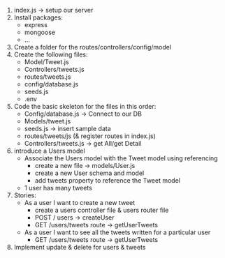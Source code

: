 1. index.js -> setup our server
2. Install packages:
    - express
    - mongoose
    - ...
3. Create a folder for the routes/controllers/config/model
4. Create the following files:
    - Model/Tweet.js
    - Controllers/tweets.js
    - routes/tweets.js
    - config/database.js
    - seeds.js
    - .env
5. Code the basic skeleton for the files in this order:
    - Config/database.js -> Connect to our DB
    - Models/tweet.js
    - seeds.js -> insert sample data
    - routes/tweets/js (& register  routes in index.js)
    - Controllers/tweets.js -> get All/get Detail
6. introduce a Users model
    - Associate the Users model with the Tweet model using referencing
        - create a new file -> models/User.js
        - create a new User schema and model
        - add tweets property to reference the Tweet model
    - 1 user has many tweets
7. Stories:
    - As a user I want to create a new tweet
        - create a users controller file & users router file
        - POST / users -> createUser
        - GET /users/tweets route -> getUserTweets
    - As a user I want to see all the tweets written for a particular user
        - GET /users/tweets route -> getUserTweets
8. Implement update & delete for users & tweets
